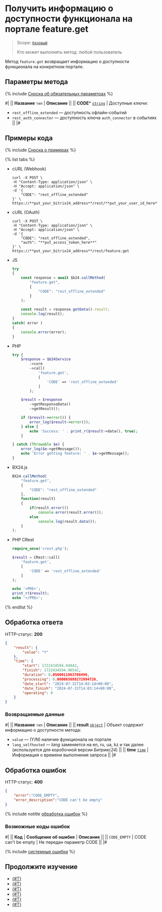 # Получить информацию о доступности функционала на портале feature.get

> Scope: [`базовый`](../../scopes/permissions.md)
>
> Кто может выполнять метод: любой пользователь

Метод `feature.get` возвращает информацию о доступности функционала на конкретном портале.

## Параметры метода

{% include [Сноска об обязательных параметрах](../../../_includes/required.md) %}

#|
|| **Название**
`тип` | **Описание** ||
|| **CODE***
[`string`](../../data-types.md) | Доступные ключи:
- `rest_offline_extended` — доступность офлайн-событий
- `rest_auth_connector` — доступность ключа `auth_connector` в событиях ||
|#

## Примеры кода

{% include [Сноска о примерах](../../../_includes/examples.md) %}

{% list tabs %}

- cURL (Webhook)

    ```curl
    curl -X POST \
    -H "Content-Type: application/json" \
    -H "Accept: application/json" \
    -d '{
        "CODE": "rest_offline_extended"
    }' \
    https://**put_your_bitrix24_address**/rest/**put_your_user_id_here**/**put_your_webbhook_here**/feature.get
    ```

- cURL (OAuth)

    ```curl
    curl -X POST \
    -H "Content-Type: application/json" \
    -H "Accept: application/json" \
    -d '{
        "CODE": "rest_offline_extended",
        "auth": "**put_access_token_here**"
    }' \
    https://**put_your_bitrix24_address**/rest/feature.get
    ```

- JS


    ```js
    try
    {
    	const response = await $b24.callMethod(
    		"feature.get",
    		{
    			"CODE": "rest_offline_extended"
    		}
    	);
    	
    	const result = response.getData().result;
    	console.log(result);
    }
    catch( error )
    {
    	console.error(error);
    }
    ```

- PHP


    ```php
    try {
        $response = $b24Service
            ->core
            ->call(
                'feature.get',
                [
                    'CODE' => 'rest_offline_extended'
                ]
            );
    
        $result = $response
            ->getResponseData()
            ->getResult();
    
        if ($result->error()) {
            error_log($result->error());
        } else {
            echo 'Success: ' . print_r($result->data(), true);
        }
    
    } catch (Throwable $e) {
        error_log($e->getMessage());
        echo 'Error getting feature: ' . $e->getMessage();
    }
    ```

- BX24.js

    ```js
    BX24.callMethod(
        "feature.get",
        {
            "CODE": "rest_offline_extended"
        },
        function(result)
        {
            if(result.error())
                console.error(result.error());
            else
                console.log(result.data());
        }
    );
    ```

- PHP CRest

    ```php
    require_once('crest.php');

    $result = CRest::call(
        'feature.get',
        [
            'CODE' => 'rest_offline_extended'
        ]
    );

    echo '<PRE>';
    print_r($result);
    echo '</PRE>';
    ```

{% endlist %}

## Обработка ответа

HTTP-статус: **200**

```json
{
    "result": {
        "value": "Y"
    },
    "time": {
        "start": 1722434594.84942,
        "finish": 1722434594.90542,
        "duration": 0.0560011863708496,
        "processing": 0.000065088272094726,
        "date_start": "2024-07-31T14:03:14+00:00",
        "date_finish": "2024-07-31T14:03:14+00:00",
        "operating": 0
    }
}
```

### Возвращаемые данные

#|
|| **Название**
`тип` | **Описание** ||
|| **result**
[`object`](../../data-types.md) | Объект содержит информацию о доступности метода:
- `value` — (Y/N) наличие функционала на портале
- `lang_selfhosted` — *lang* заменяется на en, ru, ua, kz и так далее (используется для коробочной версии *Битрикс24*) ||
|| **time**
[`time`](../../data-types.md) | Информация о времени выполнения запроса ||
|#

## Обработка ошибок

HTTP-статус: **400**

```json
{
    "error":"CODE_EMPTY",
    "error_description":"CODE can't be empty"
}
```

{% include notitle [обработка ошибок](../../../_includes/error-info.md) %} 

### Возможные коды ошибок

#|
|| **Код** | **Cообщение об ошибке** | **Описание** ||
|| `CODE_EMPTY` | CODE can't be empty | Не передан параметр CODE ||
|#

{% include [системные ошибки](../../../_includes/system-errors.md) %}

## Продолжите изучение

- [{#T}](./method-get.md)
- [{#T}](./scope.md)
- [{#T}](./app-info.md)
- [{#T}](./access-name.md)
- [{#T}](./server-time.md)
- [{#T}](./methods.md)